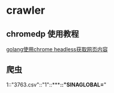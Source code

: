 # crawler

## chromedp 使用教程

[golang使用chrome headless获取网页内容](http://tech.mojotv.cn/2018/12/26/chromedp-tutorial-for-golang)

## 爬虫

1::"3763.csv"::"1"::*******::"SINAGLOBAL=****"
